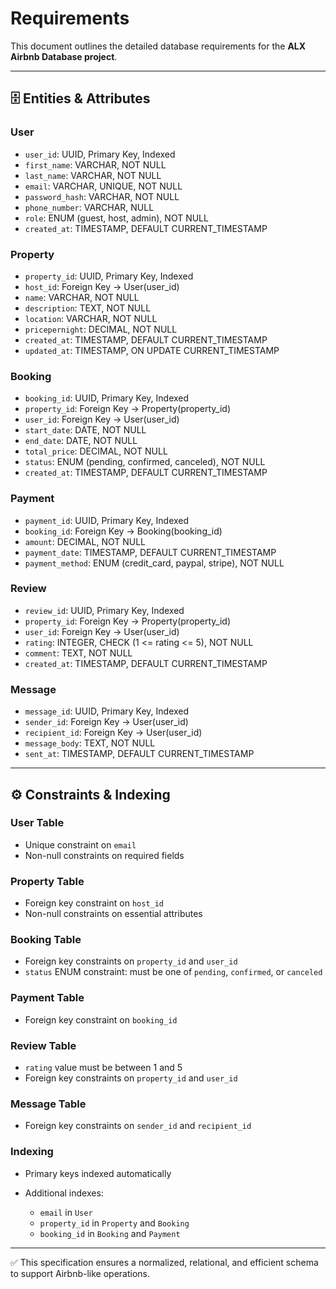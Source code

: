 # Requirements

This document outlines the detailed database requirements for the **ALX Airbnb Database project**.

---

## 🗄️ Entities & Attributes

### User

* `user_id`: UUID, Primary Key, Indexed
* `first_name`: VARCHAR, NOT NULL
* `last_name`: VARCHAR, NOT NULL
* `email`: VARCHAR, UNIQUE, NOT NULL
* `password_hash`: VARCHAR, NOT NULL
* `phone_number`: VARCHAR, NULL
* `role`: ENUM (guest, host, admin), NOT NULL
* `created_at`: TIMESTAMP, DEFAULT CURRENT\_TIMESTAMP

### Property

* `property_id`: UUID, Primary Key, Indexed
* `host_id`: Foreign Key -> User(user\_id)
* `name`: VARCHAR, NOT NULL
* `description`: TEXT, NOT NULL
* `location`: VARCHAR, NOT NULL
* `pricepernight`: DECIMAL, NOT NULL
* `created_at`: TIMESTAMP, DEFAULT CURRENT\_TIMESTAMP
* `updated_at`: TIMESTAMP, ON UPDATE CURRENT\_TIMESTAMP

### Booking

* `booking_id`: UUID, Primary Key, Indexed
* `property_id`: Foreign Key -> Property(property\_id)
* `user_id`: Foreign Key -> User(user\_id)
* `start_date`: DATE, NOT NULL
* `end_date`: DATE, NOT NULL
* `total_price`: DECIMAL, NOT NULL
* `status`: ENUM (pending, confirmed, canceled), NOT NULL
* `created_at`: TIMESTAMP, DEFAULT CURRENT\_TIMESTAMP

### Payment

* `payment_id`: UUID, Primary Key, Indexed
* `booking_id`: Foreign Key -> Booking(booking\_id)
* `amount`: DECIMAL, NOT NULL
* `payment_date`: TIMESTAMP, DEFAULT CURRENT\_TIMESTAMP
* `payment_method`: ENUM (credit\_card, paypal, stripe), NOT NULL

### Review

* `review_id`: UUID, Primary Key, Indexed
* `property_id`: Foreign Key -> Property(property\_id)
* `user_id`: Foreign Key -> User(user\_id)
* `rating`: INTEGER, CHECK (1 <= rating <= 5), NOT NULL
* `comment`: TEXT, NOT NULL
* `created_at`: TIMESTAMP, DEFAULT CURRENT\_TIMESTAMP

### Message

* `message_id`: UUID, Primary Key, Indexed
* `sender_id`: Foreign Key -> User(user\_id)
* `recipient_id`: Foreign Key -> User(user\_id)
* `message_body`: TEXT, NOT NULL
* `sent_at`: TIMESTAMP, DEFAULT CURRENT\_TIMESTAMP

---

## ⚙️ Constraints & Indexing

### User Table

* Unique constraint on `email`
* Non-null constraints on required fields

### Property Table

* Foreign key constraint on `host_id`
* Non-null constraints on essential attributes

### Booking Table

* Foreign key constraints on `property_id` and `user_id`
* `status` ENUM constraint: must be one of `pending`, `confirmed`, or `canceled`

### Payment Table

* Foreign key constraint on `booking_id`

### Review Table

* `rating` value must be between 1 and 5
* Foreign key constraints on `property_id` and `user_id`

### Message Table

* Foreign key constraints on `sender_id` and `recipient_id`

### Indexing

* Primary keys indexed automatically
* Additional indexes:

  * `email` in `User`
  * `property_id` in `Property` and `Booking`
  * `booking_id` in `Booking` and `Payment`

---

✅ This specification ensures a normalized, relational, and efficient schema to support Airbnb-like operations.
